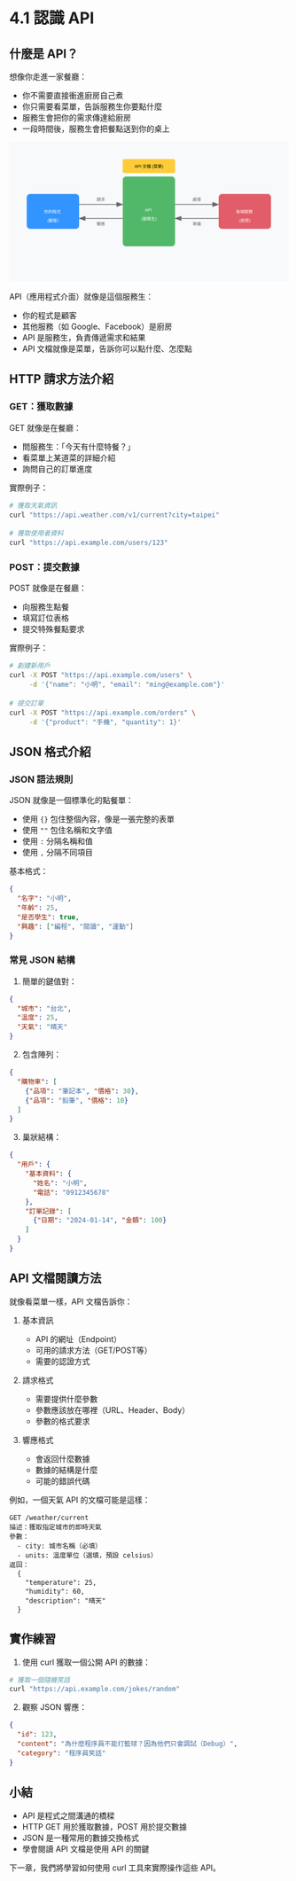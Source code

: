 # 4.1 認識 API

## 什麼是 API？


想像你走進一家餐廳：
- 你不需要直接衝進廚房自己煮
- 你只需要看菜單，告訴服務生你要點什麼
- 服務生會把你的需求傳達給廚房
- 一段時間後，服務生會把餐點送到你的桌上

![API 概念圖](images/api-concept.svg)


API（應用程式介面）就像是這個服務生：
- 你的程式是顧客
- 其他服務（如 Google、Facebook）是廚房
- API 是服務生，負責傳遞需求和結果
- API 文檔就像是菜單，告訴你可以點什麼、怎麼點

## HTTP 請求方法介紹

### GET：獲取數據

GET 就像是在餐廳：
- 問服務生：「今天有什麼特餐？」
- 看菜單上某道菜的詳細介紹
- 詢問自己的訂單進度

實際例子：
```bash
# 獲取天氣資訊
curl "https://api.weather.com/v1/current?city=taipei"

# 獲取使用者資料
curl "https://api.example.com/users/123"
```

### POST：提交數據

POST 就像是在餐廳：
- 向服務生點餐
- 填寫訂位表格
- 提交特殊餐點要求

實際例子：
```bash
# 創建新用戶
curl -X POST "https://api.example.com/users" \
     -d '{"name": "小明", "email": "ming@example.com"}'

# 提交訂單
curl -X POST "https://api.example.com/orders" \
     -d '{"product": "手機", "quantity": 1}'
```

## JSON 格式介紹

### JSON 語法規則

JSON 就像是一個標準化的點餐單：
- 使用 `{}` 包住整個內容，像是一張完整的表單
- 使用 `""` 包住名稱和文字值
- 使用 `:` 分隔名稱和值
- 使用 `,` 分隔不同項目

基本格式：
```json
{
  "名字": "小明",
  "年齡": 25,
  "是否學生": true,
  "興趣": ["編程", "閱讀", "運動"]
}
```

### 常見 JSON 結構

1. 簡單的鍵值對：
```json
{
  "城市": "台北",
  "溫度": 25,
  "天氣": "晴天"
}
```

2. 包含陣列：
```json
{
  "購物車": [
    {"品項": "筆記本", "價格": 30},
    {"品項": "鉛筆", "價格": 10}
  ]
}
```

3. 巢狀結構：
```json
{
  "用戶": {
    "基本資料": {
      "姓名": "小明",
      "電話": "0912345678"
    },
    "訂單記錄": [
      {"日期": "2024-01-14", "金額": 100}
    ]
  }
}
```

## API 文檔閱讀方法

就像看菜單一樣，API 文檔告訴你：

1. 基本資訊
   - API 的網址（Endpoint）
   - 可用的請求方法（GET/POST等）
   - 需要的認證方式

2. 請求格式
   - 需要提供什麼參數
   - 參數應該放在哪裡（URL、Header、Body）
   - 參數的格式要求

3. 響應格式
   - 會返回什麼數據
   - 數據的結構是什麼
   - 可能的錯誤代碼

例如，一個天氣 API 的文檔可能是這樣：
```
GET /weather/current
描述：獲取指定城市的即時天氣
參數：
  - city: 城市名稱（必填）
  - units: 溫度單位（選填，預設 celsius）
返回：
  {
    "temperature": 25,
    "humidity": 60,
    "description": "晴天"
  }
```

## 實作練習

1. 使用 curl 獲取一個公開 API 的數據：
```bash
# 獲取一個隨機笑話
curl "https://api.example.com/jokes/random"
```

2. 觀察 JSON 響應：
```json
{
  "id": 123,
  "content": "為什麼程序員不能打籃球？因為他們只會調試（Debug）",
  "category": "程序員笑話"
}
```

## 小結

- API 是程式之間溝通的橋樑
- HTTP GET 用於獲取數據，POST 用於提交數據
- JSON 是一種常用的數據交換格式
- 學會閱讀 API 文檔是使用 API 的關鍵

下一章，我們將學習如何使用 curl 工具來實際操作這些 API。 